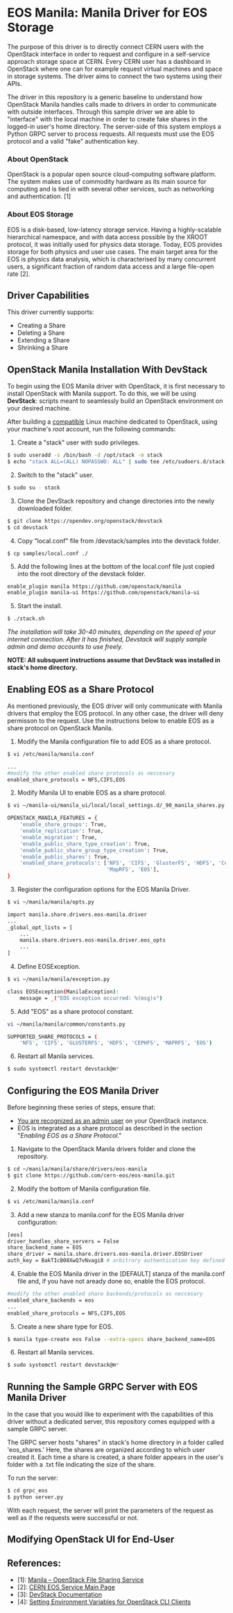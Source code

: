 # EOS Manila: Manila Driver for EOS Storage
The purpose of this driver is to directly connect CERN users with the OpenStack interface in order to request and configure in a self-service approach storage space at CERN. Every CERN user has a dashboard in OpenStack where one can for example request virtual machines and space in storage systems. The driver aims to connect the two systems using their APIs. 

The driver in this repository is a generic baseline to understand how OpenStack Manila handles calls made to drivers in order to communicate with outside interfaces. Through this sample driver we are able to "interface" with the local machine in order to create fake shares in the logged-in user's home directory. The server-side of this system employs a Python GRPC server to process requests. All requests must use the EOS protocol and a valid "fake" authentication key.

### About OpenStack
OpenStack is a popular open source cloud-computing software platform. The system makes use of commodity hardware as its main source for computing and is tied in with several other services, such as networking and authentication. \[1\] 

### About EOS Storage
EOS is a disk-based, low-latency storage service. Having a highly-scalable hierarchical namespace, and with data access possible by the XROOT protocol, it was initially used for physics data storage. Today, EOS provides storage for both physics and user use cases. The main target area for the EOS is physics data analysis, which is characterised by many concurrent users, a significant fraction of random data access and a large file-open rate \[2\]. 

## Driver Capabilities
This driver currently supports:

 - Creating a Share
 - Deleting a Share
 - Extending a Share
 - Shrinking a Share

## OpenStack Manila Installation With DevStack
To begin using the EOS Manila driver with OpenStack, it is first necessary to install OpenStack with Manila support. To do this, we will be using **DevStack**: scripts meant to seamlessly build an OpenStack environment on your desired machine. 

After building a [compatible](https://docs.openstack.org/sahara/latest/contributor/devstack.html) Linux machine dedicated to OpenStack, using your machine's *root* account, run the following commands:

1. Create a "stack" user with sudo privileges.

```sh
$ sudo useradd -s /bin/bash -d /opt/stack -m stack
$ echo "stack ALL=(ALL) NOPASSWD: ALL" | sudo tee /etc/sudoers.d/stack
```

2. Switch to the "stack" user.

```sh
$ sudo su - stack
```

3. Clone the DevStack repository and change directories into the newly downloaded folder.

```sh
$ git clone https://opendev.org/openstack/devstack
$ cd devstack
```
4. Copy "local.conf" file from /devstack/samples into the devstack folder. 

```
$ cp samples/local.conf ./
```

5. Add the following lines at the bottom of the local.conf file just copied into the root directory of the devstack folder.

```sh
enable_plugin manila https://github.com/openstack/manila
enable_plugin manila-ui https://github.com/openstack/manila-ui
```

5. Start the install.

```sh
$ ./stack.sh
```

*The installation will take 30-40 minutes, depending on the speed of your internet connection. After it has finished, Devstack will supply sample admin and demo accounts to use freely.*

**NOTE: All subsquent instructions assume that DevStack was installed in stack's home directory.**

## Enabling EOS as a Share Protocol
As mentioned previously, the EOS driver will only communicate with Manila drivers that employ the EOS protocol. In any other case, the driver will deny permisson to the request. Use the instructions below to enable EOS as a share protocol on OpenStack Manila.


1. Modify the Manila configuration file to add EOS as a share protocol.
```sh
$ vi /etc/manila/manila.conf
```

```sh
...
#modify the other enabled share protocols as neccesary
enabled_share_protocols = NFS,CIFS,EOS
```

2. Modify Manila UI to enable EOS as a share protocol.
```sh
$ vi ~/manila-ui/manila_ui/local/local_settings.d/_90_manila_shares.py
```

```sh
OPENSTACK_MANILA_FEATURES = {
    'enable_share_groups': True,
    'enable_replication': True,
    'enable_migration': True,
    'enable_public_share_type_creation': True,
    'enable_public_share_group_type_creation': True,
    'enable_public_shares': True,
    'enabled_share_protocols': ['NFS', 'CIFS', 'GlusterFS', 'HDFS', 'CephFS',
                                'MapRFS', 'EOS'],
}
```

3. Register the configuration options for the EOS Manila Driver.
```sh
$ vi ~/manila/manila/opts.py
```

```sh
import manila.share.drivers.eos-manila.driver
...
_global_opt_lists = [
    ...
    manila.share.drivers.eos-manila.driver.eos_opts
    ...
]
```

4. Define EOSException.
```sh
$ vi ~/manila/manila/exception.py
```

```sh
class EOSException(ManilaException):
    message = _("EOS exception occurred: %(msg)s")
```

5. Add "EOS" as a share protocol constant.
```sh
vi ~/manila/manila/common/constants.py
```

```sh
SUPPORTED_SHARE_PROTOCOLS = (
    'NFS', 'CIFS', 'GLUSTERFS', 'HDFS', 'CEPHFS', 'MAPRFS', 'EOS')
```

6. Restart all Manila services.
```sh
$ sudo systemctl restart devstack@m*
```

## Configuring the EOS Manila Driver

Before beginning these series of steps, ensure that:

* [You are recognized as an admin user](https://docs.oracle.com/cd/E78305_01/E78304/html/openstack-envars.html) on your OpenStack instance.
* EOS is integrated as a share protocol as described in the section "*Enabling EOS as a Share Protocol*."

1. Navigate to the OpenStack Manila drivers folder and clone the repository.

```sh
$ cd ~/manila/manila/share/drivers/eos-manila
$ git clone https://github.com/cern-eos/eos-manila.git
```

2. Modify the bottom of Manila configuration file.
```sh
$ vi /etc/manila/manila.conf
```

3. Add a new stanza to manila.conf for the EOS Manila driver configuration:
```sh
[eos]
driver_handles_share_servers = False
share_backend_name = EOS
share_driver = manila.share.drivers.eos-manila.driver.EOSDriver
auth_key = BakTIcB08XwQ7vNvagi8 # arbitrary authentication key defined in server
```

4. Enable the EOS Manila driver in the [DEFAULT] stanza of the manila.conf file and, if you have not aready done so, enable the EOS protocol.
```sh
#modify the other enabled share backends/protocols as neccesary
enabled_share_backends = eos
...
enabled_share_protocols = NFS,CIFS,EOS 
```

5. Create a new share type for EOS.
```sh
$ manila type-create eos False --extra-specs share_backend_name=EOS
```

6. Restart all Manila services.
```sh
$ sudo systemctl restart devstack@m*
```

## Running the Sample GRPC Server with EOS Manila Driver
In the case that you would like to experiment with the capabilities of this driver without a dedicated server, this repository comes equipped with a sample GRPC server.

The GRPC server hosts "shares" in stack's home directory in a folder called 'eos_shares.' Here, the shares are organized according to which user created it. Each time a share is created, a share folder appears in the user's folder with a .txt file indicating the size of the share.

To run the server:

```sh
$ cd grpc_eos
$ python server.py 
```

With each request, the server will print the parameters of the request as well as if the requests were successful or not.

## Modifying OpenStack UI for End-User 


## References:
* \[1\]: [Manila – OpenStack File Sharing Service](https://zenodo.org/record/33192#.XTXBwHUzYeM)
* \[2\]: [CERN EOS Service Main Page](http://information-technology.web.cern.ch/services/eos-service)
* \[3\]: [DevStack Documentation](https://docs.openstack.org/devstack/latest/)
* \[4\]: [Setting Environment Variables for OpenStack CLI Clients](https://docs.oracle.com/cd/E78305_01/E78304/html/openstack-envars.html)